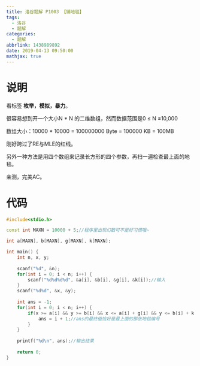 ```yaml
---
title: 洛谷题解 P1003 【铺地毯】
tags:
  - 洛谷
  - 题解
categories:
  - 题解
abbrlink: 1438989892
date: 2019-04-13 09:50:00
mathjax: true
---
```

# 说明

看标签
**枚举，模拟，暴力**。

很容易想到开一个大小N * N 的二维数组，然而数据范围是0 ≤ N ≤10,000

数组大小：10000 * 10000 = 100000000 Byte = 100000 KB = 100MB

刚好跨过了RE与MLE的红线。

另外一种方法是用四个数组来记录长方形的四个参数，再扫一遍检查最上面的地毯。

亲测，完美AC。

# 代码
```cpp
#include<stdio.h>

const int MAXN = 10000 + 5;//程序里出现幻数可不是好习惯哦~

int a[MAXN], b[MAXN], g[MAXN], k[MAXN];

int main() {
    int n, x, y;
    
    scanf("%d", &n);
    for(int i = 0; i < n; i++) {
        scanf("%d%d%d%d", &a[i], &b[i], &g[i], &k[i]);//输入
    }
    scanf("%d%d", &x, &y);
    
    int ans = -1;
    for(int i = 0; i < n; i++) {
        if(x >= a[i] && y >= b[i] && x <= a[i] + g[i] && y <= b[i] + k[i]) {
            ans = i + 1;//ans的最终值恰好是最上面的那张地毯编号
        }
    }
    
    printf("%d\n", ans);//输出结果
    
    return 0;
}
```